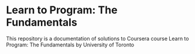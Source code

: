 # Learn to Program: The Fundamentals

This repository is a documentation of solutions to Coursera course Learn to Program: The Fundamentals by University of Toronto

